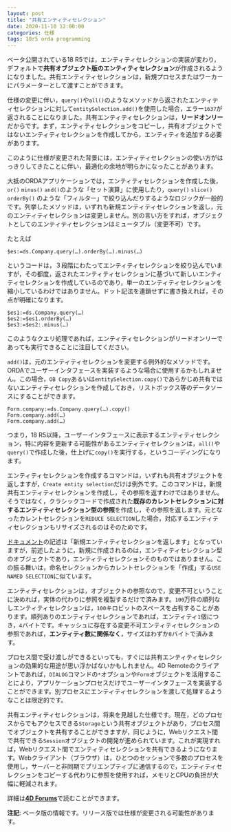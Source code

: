 ```yaml
---
layout: post
title: "共有エンティティセレクション"
date: 2020-11-10 12:00:00
categories: 仕様
tags: 18r5 orda programming 
---
```


ベータ公開されている18 R5では，エンティティセレクションの実装が変わり，デフォルトで**共有オブジェクト版のエンティティセレクション**が作成されるようになりました。共有エンティティセレクションは，新規プロセスまたはワーカーにパラメーターとして渡すことができます。

仕様の変更に伴い，``query()``や``all()``のようなメソッドから返されたエンティティセレクションに対して``entitySelection.add()``を使用した場合，エラー``1637``が返されることになりました。共有エンティティセレクションは，**リードオンリー**だからです。まず，エンティティセレクションをコピーし，共有オブジェクトではないエンティティセレクションを作成してから，エンティティを追加する必要があります。

このように仕様が変更された背景には，エンティティセレクションの使い方がはっきりしてきたことに伴い，最適化の余地が明らかになったことがあります。

大抵のORDAアプリケーションでは，エンティティセレクションを作成した後，``or()`` ``minus()`` ``and()``のような「セット演算」に使用したり，``query()`` ``slice()`` ``orderBy()`` のような「フィルター」で絞り込んだりするようなロジックが一般的です。列挙したメソッドは，いずれも新規エンティティセレクションを返し，元のエンティティセレクションは変更しません。別の言い方をすれば，オブジェクトとしてのエンティティセレクションはミュータブル（変更不可）です。

たとえば

```4d
$es:=ds.Company.query(…).orderBy(…).minus(…)
```

というコードは，３段階にわたってエンティティセレクションを絞り込んでいますが，その都度，返されたエンティティセレクションに基づいて新しいエンティティセレクションを作成しているのであり，単一のエンティティセレクションを縮小しているわけではありません。ドット記法を連鎖せずに書き換えれば，その点が明確になります。

```4d
$es1:=ds.Company.query(…)
$es2:=$es1.orderBy(…)
$es3:=$es2:.minus(…)
```

このようなクエリ処理であれば，エンティティセレクションがリードオンリーであっても実行できることに注目してください。

``add()``は，元のエンティティセレクションを変更する例外的なメソッドです。ORDAでユーザーインタフェースを実装するような場合に使用するかもしれません。この場合，``OB Copy``あるいは``entitySelection.copy()``であらかじめ共有ではないエンティティセレクションを作成しておき，リストボックス等のデータソースにすることができます。

```4d
Form.company:=ds.Company.query(…).copy()
Form.company.add(…)
Form.company.add(…)
```

つまり，18 R5以降，ユーザーインタフェースに表示するエンティティセレクション，特に内容を更新する可能性があるエンティティセレクションは，``all()``や``query()``で作成した後，仕上げに``copy()``を実行する，というコーディングになります。

エンティティセレクションを作成するコマンドは，いずれも共有オブジェクトを返しますが，``Create entity selection``だけは例外です。このコマンドは，新規共有エンティティセレクションを作成し，その参照を返すわけではありません。そうではなく，クラシックコードで作成された**既存のカレントセレクションに対するエンティティセレクション型の参照**を作成し，その参照を返します。元となったカレントセレクションを``REDUCE SELECTION``した場合，対応するエンティティセレクションもリサイズされるのはそのためです。

[ドキュメント](https://doc.4d.com/4Dv18/4D/18/Create-entity-selection.301-4505911.ja.html)の記述は「新規エンティティセレクションを返します」となっていますが，前述したように，新規に作成されるのは，エンティティセレクション型のオブジェクトであり，エンティティセレクションそのものではありません。この振る舞いは，命名セレクションからカレントセレクションを「作成」する``USE NAMED SELECTION``に似ています。

エンティティセレクションは，オブジェクトの参照なので，変更不可ということに決めれば，実体の代わりに参照を複製するだけで済みます。``100``万件の順列なしエンティティセレクションは，``100``キロビットのスペースを占有することがあります。順列ありのエンティティセレクションであれば，エンティティ``1``個につき，``4``バイトです。キャッシュに存在する変更不可エンティティセレクションの参照であれば，__エンティティ数に関係なく__，サイズはわずか``8``バイトで済みます。

プロセス間で受け渡しができるといっても，すぐには共有エンティティセレクションの効果的な用途が思い浮かばないかもしれません。4D Remoteのクライアントであれば，``DIALOG``コマンドの``*``オプションや``Form``オブジェクトを活用することにより，アプリケーションプロセスだけでユーザーインタフェースを実装することができます。別プロセスにエンティティセレクションを渡して処理するようなことは限定的です。

共有エンティティセレクションは，将来を見越した仕様です。現在，どのプロセスからでもアクセスできる``Storage``という共有オブジェクトがあり，プロセス間でオブジェクトを共有することができますが，同じように，Webリクエスト間で共有できる``Session``オブジェクトの開発が進められています。これが実現すれば，Webリクエスト間でエンティティセレクションを共有できるようになります。Webクライアント（ブラウザ）は，ひとつのセッションで多数のプロセスを使用し，サーバーと非同期でプリエンプティブに通信するので，エンティティセレクションをコピーする代わりに参照を使用すれば，メモリとCPUの負担が大幅に軽減されます。

詳細は[**4D Forums**](https://discuss.4d.com/t/shared-entity-selections-by-default-why-this-is-a-real-problem/16148/7)で読むことができます。

**注記**: ベータ版の情報です。リリース版では仕様が変更される可能性があります。
